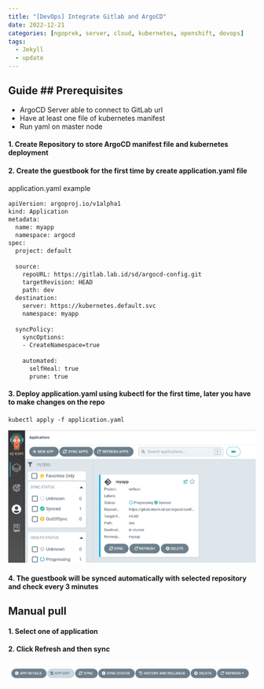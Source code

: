 ```yaml
---
title: "[DevOps] Integrate Gitlab and ArgoCD"
date: 2022-12-21
categories: [ngoprek, server, cloud, kubernetes, openshift, devops]
tags:
  - Jekyll
  - update
---
```


## Guide ## Prerequisites
- ArgoCD Server able to connect to GitLab url
- Have at least one file of kubernetes manifest
- Run yaml on master node

#### 1. Create Repository to store ArgoCD manifest file and kubernetes deployment 
#### 2. Create the guestbook for the first time by create application.yaml file
application.yaml example

```
apiVersion: argoproj.io/v1alpha1
kind: Application
metadata:
  name: myapp
  namespace: argocd
spec:
  project: default

  source:
    repoURL: https://gitlab.lab.id/sd/argocd-config.git
    targetRevision: HEAD
    path: dev
  destination: 
    server: https://kubernetes.default.svc
    namespace: myapp

  syncPolicy:
    syncOptions:
    - CreateNamespace=true

    automated:
      selfHeal: true
      prune: true
```
#### 3. Deploy application.yaml using kubectl for the first time, later you have to make changes on the repo

```
kubectl apply -f application.yaml
```

![Dashboard1](https://raw.githubusercontent.com/ammarun11/ammarun11.github.io/master/static/img/_posts/1-argoxgitlab.png)
#### 4. The guestbook will be synced automatically with selected repository and check every 3 minutes

## Manual pull
#### 1. Select one of application
#### 2. Click Refresh and then sync
![Dashboard2](https://raw.githubusercontent.com/ammarun11/ammarun11.github.io/master/static/img/_posts/2-argoxgitlab.png)
